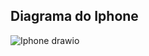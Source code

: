 ## Diagrama do Iphone

![Iphone drawio](https://github.com/AlanJZBarbosa/dio-trilha-java-basico/assets/146662455/0d982ed0-4e4e-48b9-976e-827220889b9c)
